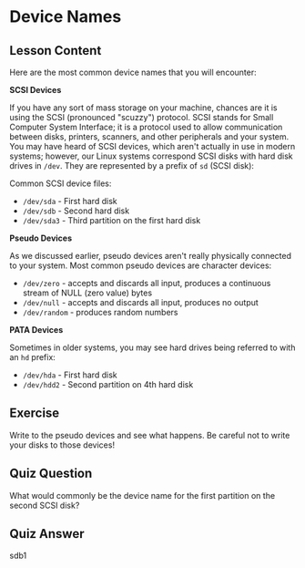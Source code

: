 # Device Names

## Lesson Content

Here are the most common device names that you will encounter:

**SCSI Devices**

If you have any sort of mass storage on your machine, chances are it is using the SCSI (pronounced "scuzzy") protocol. SCSI stands for Small Computer System Interface; it is a protocol used to allow communication between disks, printers, scanners, and other peripherals and your system. You may have heard of SCSI devices, which aren't actually in use in modern systems; however, our Linux systems correspond SCSI disks with hard disk drives in `/dev`. They are represented by a prefix of `sd` (SCSI disk):

Common SCSI device files:

- `/dev/sda` - First hard disk
- `/dev/sdb` - Second hard disk
- `/dev/sda3` - Third partition on the first hard disk

**Pseudo Devices**

As we discussed earlier, pseudo devices aren't really physically connected to your system. Most common pseudo devices are character devices:

- `/dev/zero` - accepts and discards all input, produces a continuous stream of NULL (zero value) bytes
- `/dev/null` - accepts and discards all input, produces no output
- `/dev/random` - produces random numbers

**PATA Devices**

Sometimes in older systems, you may see hard drives being referred to with an `hd` prefix:

- `/dev/hda` - First hard disk
- `/dev/hdd2` - Second partition on 4th hard disk

## Exercise

Write to the pseudo devices and see what happens. Be careful not to write your disks to those devices!

## Quiz Question

What would commonly be the device name for the first partition on the second SCSI disk?

## Quiz Answer

sdb1
